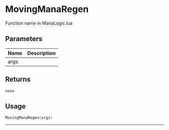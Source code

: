 # MovingManaRegen

Function name in ManaLogic.lua

## Parameters

| Name | Description |
| ---- | ----------- |
| args |             |

## Returns

`none`

## Usage

```lua
MovingManaRegen(args)
```

---
